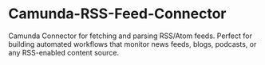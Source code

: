 # Camunda-RSS-Feed-Connector
Camunda Connector for fetching and parsing RSS/Atom feeds. Perfect for building automated workflows that monitor news feeds, blogs, podcasts, or any RSS-enabled content source.
